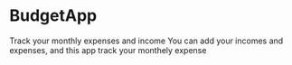# BudgetApp
Track your monthly expenses and income
You can add your incomes and expenses, and this app track your monthely expense 
